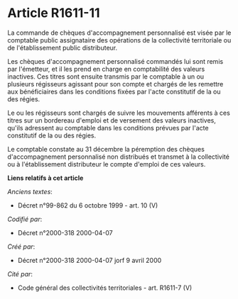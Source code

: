 # Article R1611-11

La commande de chèques d'accompagnement personnalisé est visée par le comptable public assignataire des opérations de la
collectivité territoriale ou de l'établissement public distributeur.

Les chèques d'accompagnement personnalisé commandés lui sont remis par l'émetteur, et il les prend en charge en comptabilité
des valeurs inactives. Ces titres sont ensuite transmis par le comptable à un ou plusieurs régisseurs agissant pour son
compte et chargés de les remettre aux bénéficiaires dans les conditions fixées par l'acte constitutif de la ou des régies.

Le ou les régisseurs sont chargés de suivre les mouvements afférents à ces titres sur un bordereau d'emploi et de versement
des valeurs inactives, qu'ils adressent au comptable dans les conditions prévues par l'acte constitutif de la ou des régies.

Le comptable constate au 31 décembre la péremption des chèques d'accompagnement personnalisé non distribués et transmet à la
collectivité ou à l'établissement distributeur le compte d'emploi de ces valeurs.

**Liens relatifs à cet article**

_Anciens textes_:

  - Décret n°99-862 du 6 octobre 1999 - art. 10 (V)

_Codifié par_:

  - Décret n°2000-318 2000-04-07

_Créé par_:

  - Décret n°2000-318 2000-04-07 jorf 9 avril 2000

_Cité par_:

  - Code général des collectivités territoriales - art. R1611-7 (V)
